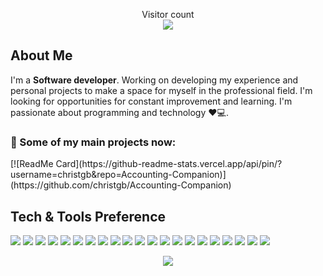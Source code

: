 <p align="center"> 
  Visitor count<br>
  <img src="https://profile-counter.glitch.me/naveenverma1/count.svg" />
</p>

## About Me
<p>
  I'm a <strong>Software developer</strong>. Working on developing my experience and personal projects to make a space for myself in the professional field. I'm looking for opportunities for constant improvement and learning. I'm passionate about programming and technology ❤️💻.
</p>

<h3>🚀 Some of my main projects now:</h3>
<p>
  [![ReadMe Card](https://github-readme-stats.vercel.app/api/pin/?username=christgb&repo=Accounting-Companion)](https://github.com/christgb/Accounting-Companion)
</p>



## Tech & Tools Preference
<!-- [![My Skills](https://skillicons.dev/icons?i=html,css,js,ts,py,react,mysql,postman,bootstrap,docker,figma,)](https://skillicons.dev)
 -->
 <img src = "https://img.shields.io/badge/-HTML5-E34F26?style=flat&logo=html5&logoColor=white"> <img src = "https://img.shields.io/badge/-CSS3-1572B6?style=flat&logo=css3&logoColor=white">
<img src="https://img.shields.io/badge/-Bootstrap-563D7C?style=flat&logo=bootstrap&logoColor=white">
<img src="https://img.shields.io/badge/-JavaScript-eed718?style=flat&logo=javascript&logoColor=ffffff">
<img src="https://img.shields.io/badge/-TypeScript-007ACC?logo=typescript&logoColor=white&labelColor=007ACC&style=flat">
<img src="https://img.shields.io/badge/-Sass-cc6699?style=flat&logo=sass&logoColor=ffffff">
<img src="https://img.shields.io/badge/-React-000000?style=flat&logo=react&logoColor=00c8ff">
<img src="https://img.shields.io/badge/-Angular-DD0031?logo=angular&logoColor=white&labelColor=DD0031&style=flat">
<img src="https://img.shields.io/badge/-MongoDB-4DB33D?style=flat&logo=mongodb&logoColor=FFFFFF">
<img src="https://img.shields.io/badge/-MySQL-F29111?style=flat&logo=mysql&logoColor=FFFFFF">
<img src="https://img.shields.io/badge/-Express.js-787878?style=flat">
<img src="https://img.shields.io/badge/-Angular-DD0031?logo=angular&logoColor=white&labelColor=DD0031&style=flat">
<img src="https://img.shields.io/badge/-Node.js-3C873A?style=flat&logo=Node.js&logoColor=white">
<img src="https://img.shields.io/badge/-Python-3776AB?logo=python&logoColor=white&labelColor=3776AB&style=flat">
<img src="https://img.shields.io/badge/-Progressive Web Apps-5A0FC8?style=flat">
<img src="http://img.shields.io/badge/-Git-F1502F?style=flat&logo=git&logoColor=FFFFFF">
<img src="http://img.shields.io/badge/-Github-000000?style=flat&logo=github&logoColor=FFFFFF">
<img src="http://img.shields.io/badge/-VS%20Code-007ACC?style=flat&logo=visual%20studio%20code&logoColor=white">
<img src="http://img.shields.io/badge/-Vercel-black?style=flat&logo=vercel&logoColor=white">
<img src="https://img.shields.io/badge/-Figma-F24E1E?logo=figma&logoColor=white&labelColor=F24E1E&style=flat">
<img src="https://img.shields.io/badge/-Notion-000000?logo=notion&logoColor=white&labelColor=000000&style=flat">

<p align="center">
 <img src="https://github-readme-stats.vercel.app/api?username=christgb&show_icons=true&theme=dark">
</p> 
